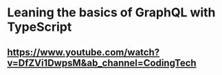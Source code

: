 # Leaning the basics of GraphQL with TypeScript
## https://www.youtube.com/watch?v=DfZVi1DwpsM&ab_channel=CodingTech